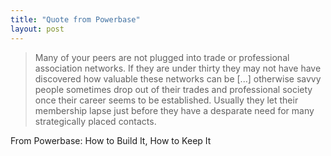 ```yaml
---
title: "Quote from Powerbase"
layout: post 
---
```



>Many of your peers are not plugged into trade or professional association networks.  If they are under thirty they may not have have discovered how valuable these networks can be [...] otherwise savvy people sometimes drop out of their trades and professional society once their career seems to be established.  Usually they let their membership lapse just before they have a desparate need for many strategically placed contacts.

From Powerbase: How to Build It, How to Keep It

